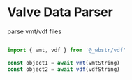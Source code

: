 # Valve Data Parser

parse vmt/vdf files
```javascript

import { vmt, vdf } from '@_wbstr/vdf'

const object1 = await vmt(vmtString)
const object2 = await vdf(vdfString)

```